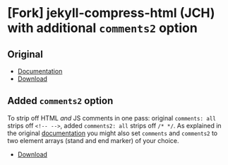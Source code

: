 # [Fork] jekyll-compress-html (JCH) with additional `comments2` option


## Original

* [Documentation][site]
* [Download](https://github.com/penibelst/jekyll-compress-html/releases/latest)


## Added `comments2` option

To strip off HTML *and* JS comments in one pass: original `comments: all` strips off `<!-- -->`, added `comments2: all` strips off `/* */`. As explained in the original [documentation][site] you might also set `comments` and `comments2` to two element arrays (stand and end marker) of your choice.

* [Download](https://github.com/ErikCan/jekyll-compress-html/releases/latest)


[site]: http://jch.penibelst.de/
